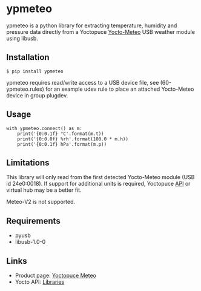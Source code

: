 # ypmeteo

ypmeteo is a python library for extracting temperature, humidity
and pressure data directly from a Yoctopuce
[Yocto-Meteo](https://www.yoctopuce.com/EN/products/usb-sensors/yocto-meteo)
USB weather module using libusb.


## Installation

	$ pip install ypmeteo

ypmeteo requires read/write access to a USB device file,
see (60-ypmeteo.rules) for an example udev rule to
place an attached Yocto-Meteo device in group plugdev.

## Usage

	with ypmeteo.connect() as m:
	    print('{0:0.1f} °C'.format(m.t))
	    print('{0:0.0f} %rh'.format(100.0 * m.h))
	    print('{0:0.1f} hPa'.format(m.p))


## Limitations

This library will only read from the first detected Yocto-Meteo module
(USB id 24e0:0018). If support for additional units is required,
Yoctopuce [API](https://www.yoctopuce.com/EN/libraries.php)
or virtual hub may be a better fit.

Meteo-V2 is not supported.


## Requirements

   - pyusb
   - libusb-1.0-0


## Links

   - Product page: [Yoctopuce Meteo](https://www.yoctopuce.com/EN/products/usb-sensors/yocto-meteo)
   - Yocto API: [Libraries](https://www.yoctopuce.com/EN/products/usb-sensors/yocto-meteo)
